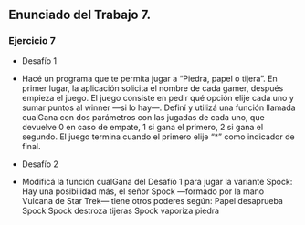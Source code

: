 ## Enunciado del Trabajo 7.



### Ejercicio 7
- Desafío 1

- Hacé un programa que te permita jugar a “Piedra, papel o tijera”. En primer lugar, la
aplicación solicita el nombre de cada gamer, después empieza el juego. El juego consiste
en pedir qué opción elije cada uno y sumar puntos al winner —si lo hay—. Definí y utilizá
una función llamada cualGana con dos parámetros con las jugadas de cada uno, que
devuelve 0 en caso de empate, 1 si gana el primero, 2 si gana el segundo. El juego termina
cuando el primero elije “*” como indicador de final.

- Desafío 2

- Modificá la función cualGana del Desafío 1 para jugar la variante Spock: Hay una
posibilidad más, el señor Spock —formado por la mano Vulcana de Star Trek— tiene otros
poderes según:
Papel desaprueba Spock
Spock destroza tijeras
Spock vaporiza piedra
